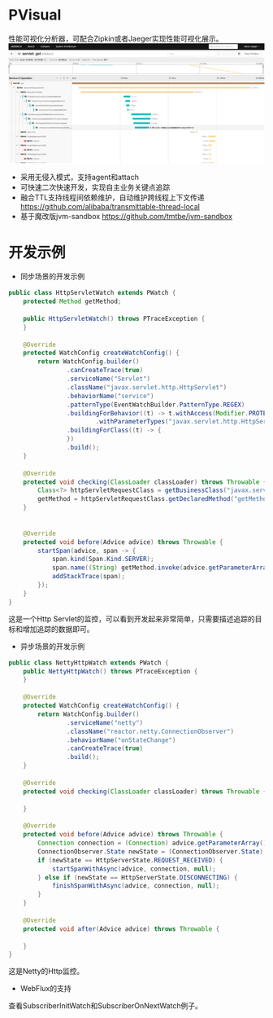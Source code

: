 # PVisual

性能可视化分析器，可配合Zipkin或者Jaeger实现性能可视化展示。
![img.png](source/img.png)

* 采用无侵入模式，支持agent和attach
* 可快速二次快速开发，实现自主业务关键点追踪
* 融合TTL支持线程间依赖维护，自动维护跨线程上下文传递 https://github.com/alibaba/transmittable-thread-local
* 基于魔改版jvm-sandbox https://github.com/tmtbe/jvm-sandbox

# 开发示例
* 同步场景的开发示例
```java
public class HttpServletWatch extends PWatch {
    protected Method getMethod;

    public HttpServletWatch() throws PTraceException {
    }

    @Override
    protected WatchConfig createWatchConfig() {
        return WatchConfig.builder()
                .canCreateTrace(true)
                .serviceName("Servlet")
                .className("javax.servlet.http.HttpServlet")
                .behaviorName("service")
                .patternType(EventWatchBuilder.PatternType.REGEX)
                .buildingForBehavior((t) -> t.withAccess(Modifier.PROTECTED)
                        .withParameterTypes("javax.servlet.http.HttpServletRequest", "javax.servlet.http.HttpServletResponse"))
                .buildingForClass((t) -> {
                })
                .build();
    }

    @Override
    protected void checking(ClassLoader classLoader) throws Throwable {
        Class<?> httpServletRequestClass = getBusinessClass("javax.servlet.http.HttpServletRequest", classLoader);
        getMethod = httpServletRequestClass.getDeclaredMethod("getMethod");
    }


    @Override
    protected void before(Advice advice) throws Throwable {
        startSpan(advice, span -> {
            span.kind(Span.Kind.SERVER);
            span.name((String) getMethod.invoke(advice.getParameterArray()[0]));
            addStackTrace(span);
        });
    }
}
```

这是一个Http Servlet的监控，可以看到开发起来非常简单，只需要描述追踪的目标和增加追踪的数据即可。

* 异步场景的开发示例

```java
public class NettyHttpWatch extends PWatch {
    public NettyHttpWatch() throws PTraceException {
    }

    @Override
    protected WatchConfig createWatchConfig() {
        return WatchConfig.builder()
                .serviceName("netty")
                .className("reactor.netty.ConnectionObserver")
                .behaviorName("onStateChange")
                .canCreateTrace(true)
                .build();
    }

    @Override
    protected void checking(ClassLoader classLoader) throws Throwable {

    }

    @Override
    protected void before(Advice advice) throws Throwable {
        Connection connection = (Connection) advice.getParameterArray()[0];
        ConnectionObserver.State newState = (ConnectionObserver.State) advice.getParameterArray()[1];
        if (newState == HttpServerState.REQUEST_RECEIVED) {
            startSpanWithAsync(advice, connection, null);
        } else if (newState == HttpServerState.DISCONNECTING) {
            finishSpanWithAsync(advice, connection, null);
        }
    }

    @Override
    protected void after(Advice advice) throws Throwable {

    }
}
```

这是Netty的Http监控。

* WebFlux的支持

查看SubscriberInitWatch和SubscriberOnNextWatch例子。